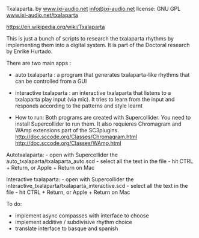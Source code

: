 Txalaparta. by www.ixi-audio.net
info@ixi-audio.net
license: GNU GPL
www.ixi-audio.net/txalaparta

https://en.wikipedia.org/wiki/Txalaparta

This is just a bunch of scripts to research the txalaparta rhythms by implementing them into a digital system. It is part of the Doctoral research by Enrike Hurtado.

There are two main apps :

- auto txalaparta : a program that generates txalaparta-like rhythms that can be controlled from a GUI

- interactive txalaparta : an interactive txalaparta that listens to a txalaparta play input (via mic). It tries to learn from the input and responds according to the patterns and style learnt

* How to run:
Both programs are created with Supercollider. You need to install Supercollider to run them. It also requieres Chromagram and WAmp extensions part of the SC3plugins.
http://doc.sccode.org/Classes/Chromagram.html
http://doc.sccode.org/Classes/WAmp.html

Autotxalaparta:
	- open with Supercollider the auto_txalaparta/txalaparta_auto.scd
	- select all the text in the file
	- hit CTRL + Return, or Apple + Return on Mac

Interactive txalaparta:
	- open with Supercollider the interactive_txalaparta/txalaparta_interactive.scd
	- select all the text in the file
	- hit CTRL + Return, or Apple + Return on Mac


To do:
- implement async compasses with interface to choose
- implement additive / subdivisive rhythm choice
- translate interface to basque and spanish

